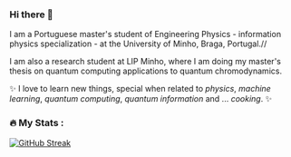### Hi there 👋

I am a Portuguese master's student of Engineering Physics - information physics specialization - at the University of Minho, Braga, Portugal.//

I am also a research student at LIP Minho, where I am doing my master's thesis on quantum computing applications to quantum chromodynamics.

✨ I love to learn new things, special when related to _physics_, _machine learning_, _quantum computing_, _quantum information_ and ... _cooking_. ✨


### :fire: My Stats :
[![GitHub Streak](http://github-readme-streak-stats.herokuapp.com?user=mgabijo&theme=light&background=000000)](https://git.io/streak-stats)
<!--
**mgabijo/mgabijo** is a ✨ _special_ ✨ repository because its `README.md` (this file) appears on your GitHub profile.

Here are some ideas to get you started:

- 🔭 I’m currently working on ...
- 🌱 I’m currently learning ...
- 👯 I’m looking to collaborate on ...
- 🤔 I’m looking for help with ...
- 💬 Ask me about ...
- 📫 How to reach me: ...
- 😄 Pronouns: ...
- ⚡ Fun fact: ...
-->
